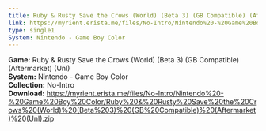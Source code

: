 ```yaml
---
title: Ruby & Rusty Save the Crows (World) (Beta 3) (GB Compatible) (Aftermarket) (Unl)
link: https://myrient.erista.me/files/No-Intro/Nintendo%20-%20Game%20Boy%20Color/Ruby%20&%20Rusty%20Save%20the%20Crows%20(World)%20(Beta%203)%20(GB%20Compatible)%20(Aftermarket)%20(Unl).zip
type: single1
System: Nintendo - Game Boy Color
---
```

<b>Game:</b> Ruby & Rusty Save the Crows (World) (Beta 3) (GB Compatible) (Aftermarket) (Unl)<br>
<b>System:</b> Nintendo - Game Boy Color<br>
<b>Collection:</b> No-Intro<br>
<b>Download:</b> https://myrient.erista.me/files/No-Intro/Nintendo%20-%20Game%20Boy%20Color/Ruby%20&%20Rusty%20Save%20the%20Crows%20(World)%20(Beta%203)%20(GB%20Compatible)%20(Aftermarket)%20(Unl).zip